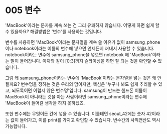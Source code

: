 # 005 변수
'MacBook'이라는 문자를 계속 쓰는 건 그리 유쾌하지 않습니다. 어떻게 하면 쉽게 할 수 있을까요? 해결방법은 '변수'를 사용하는 것입니다.

변수를 사용하면 'MacBook'이라는 문자열을 계속 쓸 이유가 없이 samsung_phone 이나 notebook이라는 이름의 변수에 넣으면 언제든지 꺼내서 사용할 수 있습니다. notebook이라는 변수에 samsung_phone을 넣으면 notebook 에 'MacBook'이라는 말이 들어갑니다. 아까와 같이 [0:3]까지 슬라이싱을 하면  잘 되는 것을 확인할 수 있습니다.

그럼 왜 samsung_phone이라는 변수에 'MacBook'이라는 문자열을 넣는 것은 왜 안 될까요? 변수명을 정하는 것은 우리의 맘이지만, 핵심은 '누구나 봐도 쉽게 추리할 수 있고, 되도록이면 어렵지 않은 변수명'입니다. samsung이 만드는 핸드폰 이름이 MacBook이 아니라는 것을 아는 사람이라면 samsung_phone이라는 변수에 'MacBook이 들어갈 생각을 하지 못하겠죠.

또한 변수에는 무엇이든 간에 넣을 수 있습니다. 이를테면 seoul_42에는 숫자 42이라는 값이 들어가고, 이를 print를 가지고 확인할 수 있습니다. 변수간의 사칙연산도 역시 가능합니다.
